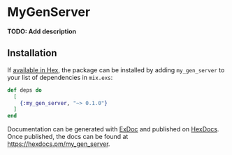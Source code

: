 # MyGenServer

**TODO: Add description**

## Installation

If [available in Hex](https://hex.pm/docs/publish), the package can be installed
by adding `my_gen_server` to your list of dependencies in `mix.exs`:

```elixir
def deps do
  [
    {:my_gen_server, "~> 0.1.0"}
  ]
end
```

Documentation can be generated with [ExDoc](https://github.com/elixir-lang/ex_doc)
and published on [HexDocs](https://hexdocs.pm). Once published, the docs can
be found at <https://hexdocs.pm/my_gen_server>.

